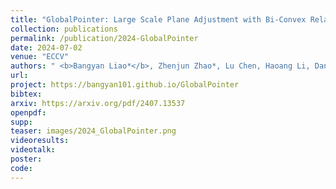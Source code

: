 ```yaml
---
title: "GlobalPointer: Large Scale Plane Adjustment with Bi-Convex Relaxation"
collection: publications
permalink: /publication/2024-GlobalPointer
date: 2024-07-02
venue: "ECCV"
authors: " <b>Bangyan Liao*</b>, Zhenjun Zhao*, Lu Chen, Haoang Li, Daniel Cremers, Peidong Liu"
url: 
project: https://bangyan101.github.io/GlobalPointer
bibtex: 
arxiv: https://arxiv.org/pdf/2407.13537
openpdf: 
supp: 
teaser: images/2024_GlobalPointer.png
videoresults: 
videotalk: 
poster: 
code: 
---
```

